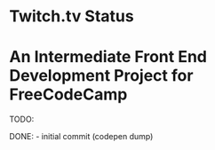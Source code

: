 # Twitch.tv Status

# An Intermediate Front End Development Project for FreeCodeCamp

TODO:

DONE:
	- initial commit (codepen dump)
